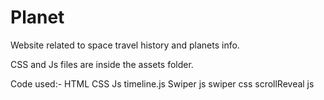 # Planet
Website related to space travel history and planets info.

CSS and Js files are inside the assets folder.

Code used:- HTML
CSS
Js
timeline.js
Swiper js
swiper css
scrollReveal js

